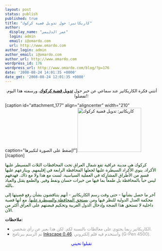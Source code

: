 ```yaml
---
layout: post
status: publish
published: true
title: "كاريكاتير: حول تدويل قضية كركوك"
author:
  display_name: "عمر الدليمي"
  login: admin
  email: i@omardo.com
  url: http://www.omardo.com
author_login: admin
author_email: i@omardo.com
author_url: http://www.omardo.com
wordpress_id: 176
wordpress_url: http://www.omardo.com/blog/?p=176
date: '2008-08-24 14:01:35 +0000'
date_gmt: '2008-08-24 12:01:35 +0000'
---
```

<p style="text-align: center;">أتتني فكرة الكاريكاتير عند سماعي عن خبر حول <strong><a href="http://news.google.jo/news?q=%D8%AA%D8%AF%D9%88%D9%8A%D9%84%20%D9%83%D8%B1%D9%83%D9%88%D9%83&amp;ie=UTF-8&amp;oe=utf-8&amp;rls=com.ubuntu:en-US:unofficial&amp;client=firefox-a&amp;um=1&amp;sa=N&amp;tab=wn">تدويل قضية كركوك</a>. </strong>ورسمته هذا اليوم. تفضلوا!:</p>
<p>[caption id="attachment_177" align="aligncenter" width="210" caption="إضغط على الصورة لتكبيرها!"]<a href="http://www.omardo.com/blog/wp-content/uploads/d983d8a7d8b1d98ad983d8a7d8aad98ad8b1.png"><img class="size-medium wp-image-177" title="كاريكاتير: تدويل قضية كركوك" src="http://www.omardo.com/blog/wp-content/uploads/d983d8a7d8b1d98ad983d8a7d8aad98ad8b1-300x209.png" alt="كاريكاتير: تدويل قضية كركوك" width="210" height="146" /></a>[/caption]</p>
<p><!--more--></p>
<p><span style="color: #003300;">كركوك هي مدينة عراقية تقع شمال العراق تحت المحافظات الثلاث المسيطر عليها الأكراد. ينوي الأكراد السيطرة عليها لجعلها المحافظة الرابعة في إقليمهم. وينازعهم عليها قسم من الأطراق المشاركة في العملية السياسية. لست مع هذا ولا مع ذاك. فهدفهم ليس حباً بالمحافظة بل طمعاً بما فيها من خيرات حسان ونفط وفير. والطمع يقتل والعياذ بالله.</span></p>
<p><span style="color: #003300;">آخر ما حصل بشأنها - حتى وقت رسم الكاريكاتير - أنهم يتناقشون بشأن رفع قضيتها إلى محكمة العدل الدولية للنظر فيها ومن <span style="text-decoration: underline;">يستحق المحافظة والسيطرة عليها</span>. مع أنها قصية داخلية لا تستحق هذا الضجة وإدخال الدول الغربية وتحكيم قبضتهم على العراق أكثر من الآن.</span></p>
<p><strong>ملاحظات:</strong></p>
<ul>
<li><span style="color: #999999;">الكاريكاتير ربما يحتوي على مغالطات بالنسبة لكم. لكن هذا يعبر عن رأي شخصي.</span></li>
<li><span style="color: #999999;">تم الرسم ببرنامج <a href="http://www.inkscape.org/">Inkscape 0.46</a>. وأستخدم فيه قلم إلكتروني (G-Pen 4500).</span></li>
</ul>
<p style="text-align: center;"><span style="color: #0000ff;">تقبلوا تحيتي</span></p>
